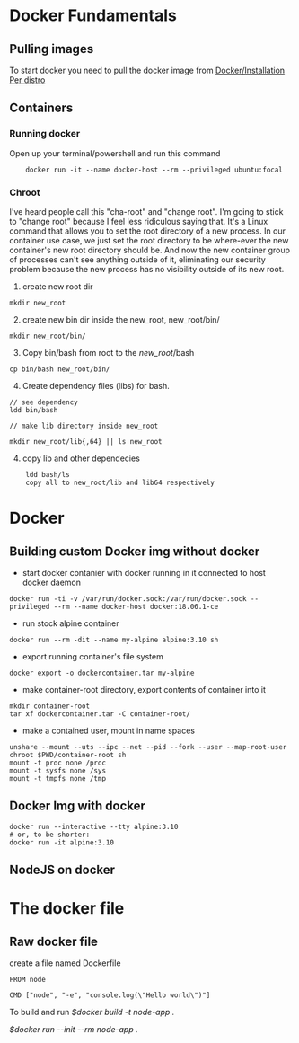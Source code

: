 # Docker Fundamentals


## Pulling images

To start docker you need to pull the docker image from [Docker/Installation Per distro](https://docs.docker.com/engine/install/centos/)


## Containers

### Running docker

Open up your terminal/powershell and run this command 
```
    docker run -it --name docker-host --rm --privileged ubuntu:focal
```

### Chroot 

I've heard people call this "cha-root" and "change root". I'm going to stick to "change root" because I feel less ridiculous saying that. It's a Linux command that allows you to set the root directory of a new process. In our container use case, we just set the root directory to be where-ever the new container's new root directory should be. And now the new container group of processes can't see anything outside of it, eliminating our security problem because the new process has no visibility outside of its new root.

1. create new root dir
```
mkdir new_root
```
2. create new bin dir inside the new_root, new_root/bin/
```
mkdir new_root/bin/
```
3. Copy bin/bash from root to the *new_root*/bash
```
cp bin/bash new_root/bin/
```
4. Create dependency files (libs) for bash.

```
// see dependency 
ldd bin/bash

// make lib directory inside new_root

mkdir new_root/lib{,64} || ls new_root
```

4. copy lib and other dependecies
```
    ldd bash/ls
    copy all to new_root/lib and lib64 respectively
```


# Docker


## Building custom Docker img without docker

* start docker contanier with docker running in it connected to host docker daemon
```
docker run -ti -v /var/run/docker.sock:/var/run/docker.sock --privileged --rm --name docker-host docker:18.06.1-ce
```
* run stock alpine container
```
docker run --rm -dit --name my-alpine alpine:3.10 sh
```
* export running container's file system
```
docker export -o dockercontainer.tar my-alpine
```
* make container-root directory, export contents of container into it
```
mkdir container-root
tar xf dockercontainer.tar -C container-root/
```

* make a contained user, mount in name spaces
```
unshare --mount --uts --ipc --net --pid --fork --user --map-root-user chroot $PWD/container-root sh 
mount -t proc none /proc
mount -t sysfs none /sys
mount -t tmpfs none /tmp
```

## Docker Img with docker

```
docker run --interactive --tty alpine:3.10 
# or, to be shorter: 
docker run -it alpine:3.10
```


## NodeJS on docker



# The docker file

## Raw docker file
create a file named Dockerfile
```
FROM node

CMD ["node", "-e", "console.log(\"Hello world\")"]
```

To build and run 
*$docker build -t node-app .*

*$docker run --init --rm node-app .*

